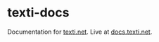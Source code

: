 # texti-docs
Documentation for [texti.net](https://texti.net/).  Live at [docs.texti.net](https://docs.texti.net/). 
